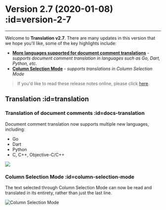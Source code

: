 # Version 2.7 (2020-01-08) :id=version-2-7

---

Welcome to **Translation v2.7**. There are many updates in this version that we hope you'll like, some of the key highlights include:

- [**More languages supported for document comment translations**](#docs-translation) - _supports document comment translation in languages such as Go, Dart, Python, etc._
- [**Column Selection Mode**](#column-selection-mode) - _supports translations in Column Selection Mode_

> If you'd like to read these release notes online, please click [here](#/en/updates ':ignore :target=_blank').

## Translation :id=translation
### Translation of document comments :id=docs-translation

Document comment translation now supports multiple new languages, including:

- Go
- Dart
- Python
- C, C++, Objective-C/C++

![](/updates/img/v2_7/doc.png)

### Column Selection Mode :id=column-selection-mode

The text selected through Column Selection Mode can now be read and translated in its entirety, rather than just the last line.

![Column Selection Mode](/updates/img/v2_7/column_selection_mode.gif)